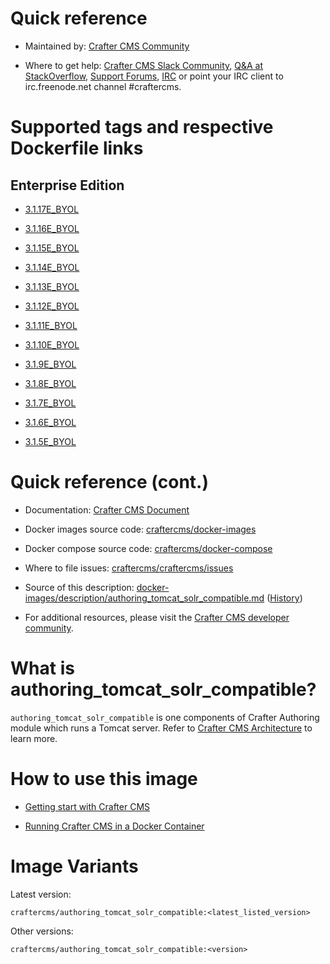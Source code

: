 # Quick reference

* Maintained by: [Crafter CMS Community](https://github.com/craftercms)

* Where to get help: [Crafter CMS Slack Community](https://craftercms.slack.com/join/shared_invite/enQtNDg0NzI3NzA0NjMwLWZmMGQzMDViMzA5NDE1YjMzM2M1N2JlOWJlZDA1MjA2MGJlZjgzNDVlMmI5ODQxNmNjMWQ3NzA5ZWNkN2UxOWE), [Q&A at StackOverflow](https://stackoverflow.com/questions/tagged/crafter-cms), [Support Forums](https://groups.google.com/forum/#!forum/craftercms), [IRC](https://webchat.freenode.net/#craftercms) or point your IRC client to irc.freenode.net channel #craftercms.

# Supported tags and respective Dockerfile links

## Enterprise Edition

* [3.1.17E_BYOL](https://github.com/craftercms/docker-images/blob/v3.1.17/images/authoring/tomcat/Dockerfile)

* [3.1.16E_BYOL](https://github.com/craftercms/docker-images/blob/v3.1.16/images/authoring/tomcat/Dockerfile)

* [3.1.15E_BYOL](https://github.com/craftercms/docker-images/blob/v3.1.15/images/authoring/tomcat/Dockerfile)

* [3.1.14E_BYOL](https://github.com/craftercms/docker-images/blob/v3.1.14/images/authoring/tomcat/Dockerfile)

* [3.1.13E_BYOL](https://github.com/craftercms/docker-images/blob/v3.1.13/images/authoring/tomcat/Dockerfile)

* [3.1.12E_BYOL](https://github.com/craftercms/docker-images/blob/v3.1.12/images/authoring/tomcat/Dockerfile)

* [3.1.11E_BYOL](https://github.com/craftercms/docker-images/blob/v3.1.11/images/authoring/tomcat/Dockerfile)

* [3.1.10E_BYOL](https://github.com/craftercms/docker-images/blob/v3.1.10/images/authoring/tomcat/Dockerfile)

* [3.1.9E_BYOL](https://github.com/craftercms/docker-images/blob/v3.1.9/images/authoring/tomcat/Dockerfile)

* [3.1.8E_BYOL](https://github.com/craftercms/docker-images/blob/v3.1.8/images/authoring/tomcat/Dockerfile)

* [3.1.7E_BYOL](https://github.com/craftercms/docker-images/blob/v3.1.7/images/authoring/tomcat/Dockerfile)

* [3.1.6E_BYOL](https://github.com/craftercms/docker-images/blob/v3.1.6/images/authoring/tomcat/Dockerfile)

* [3.1.5E_BYOL](https://github.com/craftercms/docker-images/blob/v3.1.5/images/authoring/tomcat/Dockerfile)

# Quick reference (cont.)

* Documentation: [Crafter CMS Document](https://docs.craftercms.org/en/index.html)

* Docker images source code: [craftercms/docker-images](https://github.com/craftercms/docker-images)

* Docker compose source code: [craftercms/docker-compose](https://github.com/craftercms/docker-compose)

* Where to file issues: [craftercms/craftercms/issues](https://github.com/craftercms/craftercms/issues)

* Source of this description: [docker-images/description/authoring_tomcat_solr_compatible.md](https://github.com/craftercms/docker-images/tree/master/description/authoring_tomcat_solr_compatible.md) ([History](https://github.com/craftercms/docker-images/commits/master/description/authoring_tomcat_solr_compatible.md))

* For additional resources, please visit the [Crafter CMS developer community](http://craftercms.org/).

# What is authoring_tomcat_solr_compatible?

`authoring_tomcat_solr_compatible` is one components of Crafter Authoring module which runs a Tomcat server. Refer to [Crafter CMS Architecture](https://docs.craftercms.org/en/3.1/developers/architecture.html) to learn more.


# How to use this image

* [Getting start with Crafter CMS](https://docs.craftercms.org/en/3.1/getting-started/index.html)

* [Running Crafter CMS in a Docker Container](https://docs.craftercms.org/en/3.1/getting-started/quick-start-guide.html#running-crafter-cms-in-a-docker-container)

# Image Variants

Latest version:

```
craftercms/authoring_tomcat_solr_compatible:<latest_listed_version>
```

Other versions:

```
craftercms/authoring_tomcat_solr_compatible:<version>
```